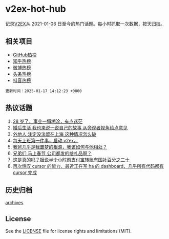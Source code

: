 # v2ex-hot-hub

 记录[V2EX](https://www.v2ex.com/)从 2021-01-06 日至今的热门话题。每小时抓取一次数据，按天[归档](archives)。
 
 ## 相关项目

- [GitHub热榜](https://github.com/snaildev/github-hot-hub)
- [知乎热榜](https://github.com/snaildev/zhihu-hot-hub)
- [微博热榜](https://github.com/snaildev/weibo-hot-hub)
- [头条热榜](https://github.com/snaildev/toutiao-hot-hub)
- [抖音热榜](https://github.com/snaildev/douyin-hot-hub)


 `更新时间：2025-01-17 14:12:23 +0800`

## 热议话题

1. [28 岁了，事业一塌糊涂，有点迷茫](https://www.v2ex.com/t/1105724)
1. [婚后生活 我也来说一说自己的故事 从旁观者视角给点意见](https://www.v2ex.com/t/1105777)
1. [外地人 注定没法留在上海 这种情况怎么破](https://www.v2ex.com/t/1105580)
1. [每天上班第一件事，启动 v2ex。](https://www.v2ex.com/t/1105715)
1. [我爸几乎是我噩梦的根源，我该如何与他相处？](https://www.v2ex.com/t/1105718)
1. [兄弟们 马上春节 公司都发的啥礼品啊？](https://www.v2ex.com/t/1105558)
1. [这是真的吗？据说半个小时前支付宝转账有国补百分之二十](https://www.v2ex.com/t/1105570)
1. [再次惊叹 cursor 的能力，最近正在写 ha 的 dashboard，几乎所有代码都有 cursor 完成](https://www.v2ex.com/t/1105560)

## 历史归档

[archives](archives)

## License

See the [LICENSE](LICENSE) file for license rights and limitations (MIT).
